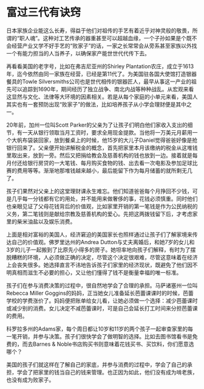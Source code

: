 # 富过三代有诀窍

日本家族企业能这么长寿，得益于他们对祖传的手艺有着近乎对神灵般的敬畏，所谓的“职人魂”。这种对工艺传承的器重甚至可以超越血缘，一个子孙如果是个既不会经营产业又学不好手艺的“败家子”的话，一家之长常常会从旁系甚至家族以外找一个有能力担当的人当养子，以确保家产能世世代代传下去。 

再看看美国的老字号，比如在弗吉尼亚州的Shirley Plantation农庄，成立于1613年，迄今依然由同一家族在经营，已经是第11代了。为美国驻各国大使馆打造银器餐具的Towle Silversmiths公司也是世代相传的银器匠人，最早从事这一产业的祖先可以追踪到1690年，期间经历了独立战争、南北内战等种种战乱。从宏观来看这显然与文化、法律等大环境的因素相关。若是从每个家庭的小单元来看，美国人其实也有一套预防出现“败家子”的做法，比如培养孩子从小学会理财便是其中之一。 

20年前，加州一位叫Scott Parker的父亲为了让孩子们明白他们家收入支出的细节，有一天从银行领取当月工资时，要求全用现金提款。当他将一万美元月薪用一个大帆布袋装回家，放到餐桌上的时候，他15岁的大儿子Daniel觉得爸爸好像是抢银行回来了。父亲便开始讲解税金的概念，首先把家里本月该缴纳的税金从这堆钱里取出来，放到一旁。然后又把捐给教会及慈善机构的钱也放到一边。接着就是每月付还给银行房贷的一大笔钱、每月购买食物的钱、出去看一次电影及参加足球比赛的费用等等。渐渐地那堆钱越来越小，最后能留下作为每月储蓄的就所剩无几了。 

孩子们果然对父亲上的这堂理财课永生难忘。他们知道爸爸每个月挣回不少钱，可是几乎每一分钱都有它的用处，并不能用来做奢侈的事，花钱必须慎重。同时他们也亲眼见证了父母花钱背后的价值观，比如家里开销的第一笔钱是作为公民纳税的义务，第二笔钱则是献给宗教及慈善机构的爱心。先把这两拨钱留下后，才考虑家里的柴米油盐以及娱乐消费。 

上面是相对富裕的美国人，经济窘迫的美国家长也照样通过让孩子们了解家境来传达自己的价值观。佛罗里达州的Andrea Dutton与丈夫离婚后，和她7岁的女儿和3岁的儿子一起搬到了比原先小得多的房子。她坦率地向孩子们解释，有时为了摆脱糟糕的环境，人必须做正确的决定，尽管这个决定很艰难，尽管这意味着在经济上会丧失很多。她选择直言不讳地告诉孩子们家里的经济现状，既避免了他们因不明真相而滋生不必要的担心，又让他们懂得了钱不是衡量幸福的唯一标准。 

孩子们在参与消费决策的过程中，很自然地学会了合理的承担。马萨诸塞州一位叫Rebecca Miller Goggins的妈妈，正当她女儿准备延长芭蕾课课时的时候，芭蕾学校的学费涨价了。妈妈便把账单给女儿看，让她必须做一个选择：减少芭蕾课时或减少别的消费。女儿决定不减芭蕾课时，可是自己会延长打工时间来分担芭蕾课的费用。 

科罗拉多州的Adams家，每个周日都让10岁和11岁的两个孩子一起审查家里的每一笔开销，并参与决策。孩子们很快学会了做明智的选择。比如去图书馆看书是免费的，而去Barnes & Noble书店购买书则意味着花钱买书、买饮料，你们愿意选哪个？ 

美国的孩子们就这样在了解自己的家底，并参与消费的过程中，学会了自己的承担，学会了把家里的钱当自己的钱来管理。也正因为如此，他们没有成为啃老族，也没有成为败家子。